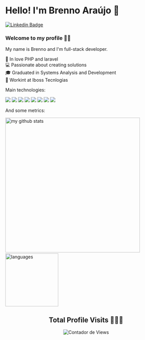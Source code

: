 # Hello! I'm Brenno Araújo 👋

[![Linkedin Badge](https://img.shields.io/badge/-LinkedIn-blue?style=flat-square&logo=Linkedin&logoColor=white&link=https://www.linkedin.com/in/brennoaraujo/)](https://www.linkedin.com/in/brennoaraujo/)

### Welcome to my profile :man_technologist:

My name is Brenno and I'm full-stack developer.

 💙  In love PHP and laravel <br>
 💻  Passionate about creating solutions <br>
 🎓  Graduated in Systems Analysis and Development<br>
 👾  Workint at Iboss Tecnlogias <br>


Main technologies:


<div>
   <p>
      <img src="https://img.shields.io/badge/Laravel-FF2D20?style=for-the-badge&logo=laravel&logoColor=white"> 
      <img src="https://img.shields.io/badge/PHP-777BB4?style=for-the-badge&logo=php&logoColor=white">
      <img src="https://img.shields.io/badge/Vue.js-35495E?style=for-the-badge&logo=vue.js&logoColor=4FC08D">
      <img src="https://img.shields.io/badge/JavaScript-F7DF1E?style=for-the-badge&logo=javascript&logoColor=black">
      <img src="https://img.shields.io/badge/Bootstrap-563D7C?style=for-the-badge&logo=bootstrap&logoColor=white">
      <img src="https://img.shields.io/badge/MySQL-00000F?style=for-the-badge&logo=mysql&logoColor=white">
      <img src="https://img.shields.io/badge/HTML-239120?style=for-the-badge&logo=html5&logoColor=white">
      <img src="https://img.shields.io/badge/CSS3-1572B6?style=for-the-badge&logo=css3&logoColor=white">
   </p>
 </div>


And some metrics:

<!-- <p align="start">
 <img src="https://github-profile-trophy.vercel.app/?username=brenno-araujo&column=7&theme=onedark"/>
</p> -->
<p align="start">
 <img src="https://github-readme-stats.vercel.app/api?username=brenno-araujo&show_icons=true&theme=tokyonight" alt="my github stats" width="420"/>&nbsp;<img src="https://github-readme-stats.vercel.app/api/top-langs/?username=brenno-araujo&layout=compact&theme=tokyonight" alt="languages" height="165">
</p>

<h2 align="center">Total Profile Visits 🕵🏾‍♂️</h2>
<p align="center">
   <img src="https://profile-counter.glitch.me/brenno-araujo/count.svg" alt="Contador de Views"> 
</p>

<div>
